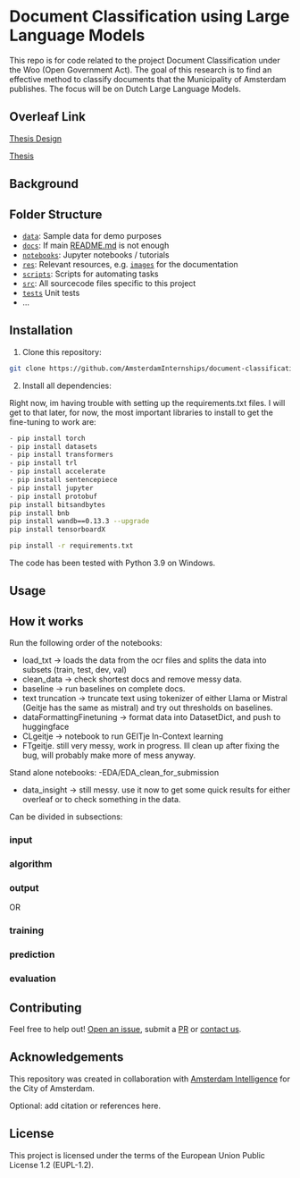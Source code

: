 # Document Classification using Large Language Models

This repo is for code related to the project Document Classification under the Woo (Open Government Act). The goal of this research is to find an effective method to classify documents that the Municipality of Amsterdam publishes. The focus will be on Dutch Large Language Models.

## Overleaf Link
[Thesis Design](https://www.overleaf.com/2549441224szvvffnxqsdk#eda3e6)


[Thesis](https://www.overleaf.com/8368827141bwgxbjwcfgfv#3d9efc)

## Background



## Folder Structure

* [`data`](./data): Sample data for demo purposes
* [`docs`](./docs): If main [README.md](./README.md) is not enough
* [`notebooks`](./notebooks): Jupyter notebooks / tutorials
* [`res`](./res): Relevant resources, e.g. [`images`](./res/images/) for the documentation
* [`scripts`](./scripts): Scripts for automating tasks
* [`src`](./src): All sourcecode files specific to this project
* [`tests`](./tests) Unit tests
* ...






## Installation 

1) Clone this repository:



```bash
git clone https://github.com/AmsterdamInternships/document-classification-using-large-language-models.git
```




2) Install all dependencies:
    
Right now, im having trouble with setting up the requirements.txt files. I will get to that later, for now, the most important libraries to install to get the fine-tuning to work are:

```bash
- pip install torch
- pip install datasets
- pip install transformers
- pip install trl
- pip install accelerate 
- pip install sentencepiece
- pip install jupyter
- pip install protobuf 
pip install bitsandbytes
pip install bnb
pip install wandb==0.13.3 --upgrade
pip install tensorboardX
```


```bash
pip install -r requirements.txt
```



The code has been tested with Python 3.9 on Windows. 

## Usage

## How it works

Run the following order of the notebooks:
- load_txt -> loads the data from the ocr files and splits the data into subsets (train, test, dev, val)
- clean_data -> check shortest docs and remove messy data.
- baseline  -> run baselines on complete docs.
- text truncation -> truncate text using tokenizer of either Llama or Mistral (Geitje has the same as mistral) and try out thresholds on baselines.
- dataFormattingFinetuning  -> format data into DatasetDict, and push to huggingface
- CLgeitje -> notebook to run GEITje In-Context learning
- FTgeitje. still very messy, work in progress. Ill clean up after fixing the bug, will probably make more of mess anyway. 

Stand alone notebooks:
-EDA/EDA_clean_for_submission
- data_insight -> still messy. use it now to get some quick results for either overleaf or to check something in the data.


Can be divided in subsections:

### input
### algorithm
### output

OR

### training
### prediction
### evaluation

## Contributing



Feel free to help out! [Open an issue](https://github.com/AmsterdamInternships/document-classification-using-large-language-models/issues), submit a [PR](https://github.com/AmsterdamInternships/document-classification-using-large-language-models/pulls)  or [contact us](https://amsterdamintelligence.com/contact/).




## Acknowledgements


This repository was created in collaboration with [Amsterdam Intelligence](https://amsterdamintelligence.com/) for the City of Amsterdam.



Optional: add citation or references here.


## License 

This project is licensed under the terms of the European Union Public License 1.2 (EUPL-1.2).
